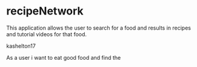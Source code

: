# recipeNetwork

This application allows the user to search for a food and results in recipes and tutorial videos for that food.

kashelton17


As a user i want to eat good food and find the